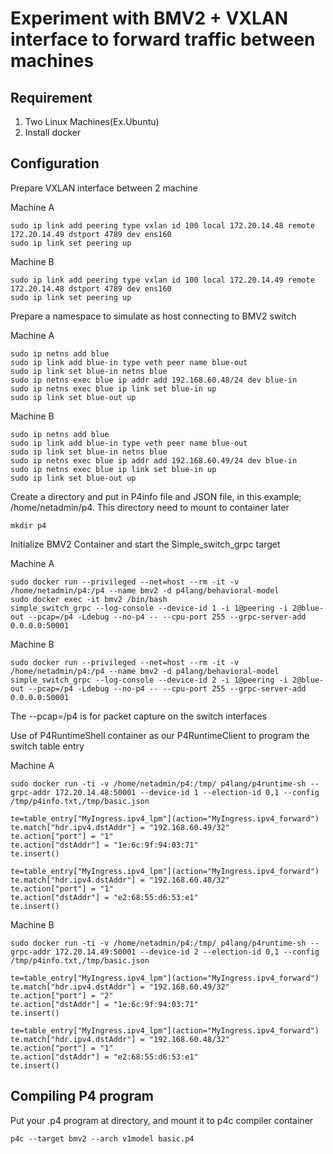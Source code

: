# Experiment with BMV2 + VXLAN interface to forward traffic between machines

## Requirement
1. Two Linux Machines(Ex.Ubuntu)
2. Install docker
   
## Configuration

Prepare VXLAN interface between 2 machine

Machine A
```
sudo ip link add peering type vxlan id 100 local 172.20.14.48 remote 172.20.14.49 dstport 4789 dev ens160
sudo ip link set peering up
```
Machine B
```
sudo ip link add peering type vxlan id 100 local 172.20.14.49 remote 172.20.14.48 dstport 4789 dev ens160
sudo ip link set peering up
```

Prepare a namespace to simulate as host connecting to BMV2 switch

Machine A
```
sudo ip netns add blue
sudo ip link add blue-in type veth peer name blue-out
sudo ip link set blue-in netns blue
sudo ip netns exec blue ip addr add 192.168.60.48/24 dev blue-in
sudo ip netns exec blue ip link set blue-in up
sudo ip link set blue-out up
```

Machine B
```
sudo ip netns add blue
sudo ip link add blue-in type veth peer name blue-out
sudo ip link set blue-in netns blue
sudo ip netns exec blue ip addr add 192.168.60.49/24 dev blue-in
sudo ip netns exec blue ip link set blue-in up
sudo ip link set blue-out up
```

Create a directory and put in P4info file and JSON file, in this example; /home/netadmin/p4. This directory need to mount to container later
```
mkdir p4
```

Initialize BMV2 Container and start the Simple_switch_grpc target

Machine A
```
sudo docker run --privileged --net=host --rm -it -v /home/netadmin/p4:/p4 --name bmv2 -d p4lang/behavioral-model 
sudo docker exec -it bmv2 /bin/bash
simple_switch_grpc --log-console --device-id 1 -i 1@peering -i 2@blue-out --pcap=/p4 -Ldebug --no-p4 -- --cpu-port 255 --grpc-server-add 0.0.0.0:50001
```

Machine B
```
sudo docker run --privileged --net=host --rm -it -v /home/netadmin/p4:/p4 --name bmv2 -d p4lang/behavioral-model simple_switch_grpc --log-console --device-id 2 -i 1@peering -i 2@blue-out --pcap=/p4 -Ldebug --no-p4 -- --cpu-port 255 --grpc-server-add 0.0.0.0:50001
```

The --pcap=/p4 is for packet capture on the switch interfaces


Use of P4RuntimeShell container as our P4RuntimeClient to program the switch table entry

Machine A
```
sudo docker run -ti -v /home/netadmin/p4:/tmp/ p4lang/p4runtime-sh --grpc-addr 172.20.14.48:50001 --device-id 1 --election-id 0,1 --config /tmp/p4info.txt,/tmp/basic.json

te=table_entry["MyIngress.ipv4_lpm"](action="MyIngress.ipv4_forward")
te.match["hdr.ipv4.dstAddr"] = "192.168.60.49/32"
te.action["port"] = "1"
te.action["dstAddr"] = "1e:6c:9f:94:03:71"
te.insert()

te=table_entry["MyIngress.ipv4_lpm"](action="MyIngress.ipv4_forward")
te.match["hdr.ipv4.dstAddr"] = "192.168.60.48/32"
te.action["port"] = "1"
te.action["dstAddr"] = "e2:68:55:d6:53:e1"
te.insert()
```

Machine B
```
sudo docker run -ti -v /home/netadmin/p4:/tmp/ p4lang/p4runtime-sh --grpc-addr 172.20.14.49:50001 --device-id 2 --election-id 0,1 --config /tmp/p4info.txt,/tmp/basic.json

te=table_entry["MyIngress.ipv4_lpm"](action="MyIngress.ipv4_forward")
te.match["hdr.ipv4.dstAddr"] = "192.168.60.49/32"
te.action["port"] = "2"
te.action["dstAddr"] = "1e:6c:9f:94:03:71"
te.insert()

te=table_entry["MyIngress.ipv4_lpm"](action="MyIngress.ipv4_forward")
te.match["hdr.ipv4.dstAddr"] = "192.168.60.48/32"
te.action["port"] = "1"
te.action["dstAddr"] = "e2:68:55:d6:53:e1"
te.insert()
```

## Compiling P4 program

Put your .p4 program at directory, and mount it to p4c compiler container
```
p4c --target bmv2 --arch v1model basic.p4
```













